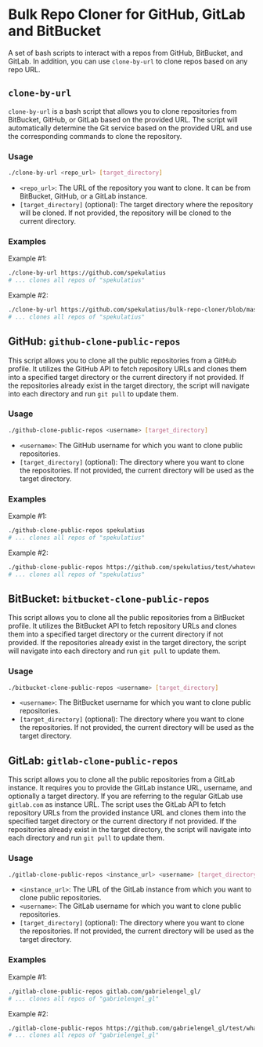 # Bulk Repo Cloner for GitHub, GitLab and BitBucket

A set of bash scripts to interact with a repos from GitHub, BitBucket, and GitLab. In addition, you can use `clone-by-url` to clone repos based on any repo URL.

## `clone-by-url`

`clone-by-url` is a bash script that allows you to clone repositories from BitBucket, GitHub, or GitLab based on the provided URL. The script will automatically determine the Git service based on the provided URL and use the corresponding commands to clone the repository.

### Usage

```bash
./clone-by-url <repo_url> [target_directory]
```

- `<repo_url>`: The URL of the repository you want to clone. It can be from BitBucket, GitHub, or a GitLab instance.
- `[target_directory]` (optional): The target directory where the repository will be cloned. If not provided, the repository will be cloned to the current directory.

### Examples

Example #1:

```bash
./clone-by-url https://github.com/spekulatius
# ... clones all repos of "spekulatius"
```

Example #2:

```bash
./clone-by-url https://github.com/spekulatius/bulk-repo-cloner/blob/master/README.md
# ... clones all repos of "spekulatius"
```


## GitHub: `github-clone-public-repos`

This script allows you to clone all the public repositories from a GitHub profile. It utilizes the GitHub API to fetch repository URLs and clones them into a specified target directory or the current directory if not provided. If the repositories already exist in the target directory, the script will navigate into each directory and run `git pull` to update them.

### Usage

```bash
./github-clone-public-repos <username> [target_directory]
```

- `<username>`: The GitHub username for which you want to clone public repositories.
- `[target_directory]` (optional): The directory where you want to clone the repositories. If not provided, the current directory will be used as the target directory.

### Examples

Example #1:

```bash
./github-clone-public-repos spekulatius
# ... clones all repos of "spekulatius"
```

Example #2:

```bash
./github-clone-public-repos https://github.com/spekulatius/test/whatever/it/does/not/matter
# ... clones all repos of "spekulatius"
```


## BitBucket: `bitbucket-clone-public-repos`

This script allows you to clone all the public repositories from a BitBucket profile. It utilizes the BitBucket API to fetch repository URLs and clones them into a specified target directory or the current directory if not provided. If the repositories already exist in the target directory, the script will navigate into each directory and run `git pull` to update them.

### Usage

```bash
./bitbucket-clone-public-repos <username> [target_directory]
```

- `<username>`: The BitBucket username for which you want to clone public repositories.
- `[target_directory]` (optional): The directory where you want to clone the repositories. If not provided, the current directory will be used as the target directory.


## GitLab: `gitlab-clone-public-repos`

This script allows you to clone all the public repositories from a GitLab instance. It requires you to provide the GitLab instance URL, username, and optionally a target directory. If you are referring to the regular GitLab use `gitlab.com` as instance URL. The script uses the GitLab API to fetch repository URLs from the provided instance URL and clones them into the specified target directory or the current directory if not provided. If the repositories already exist in the target directory, the script will navigate into each directory and run `git pull` to update them.

### Usage

```bash
./gitlab-clone-public-repos <instance_url> <username> [target_directory]
```

- `<instance_url>`: The URL of the GitLab instance from which you want to clone public repositories.
- `<username>`: The GitLab username for which you want to clone public repositories.
- `[target_directory]` (optional): The directory where you want to clone the repositories. If not provided, the current directory will be used as the target directory.

### Examples

Example #1:

```bash
./gitlab-clone-public-repos gitlab.com/gabrielengel_gl/
# ... clones all repos of "gabrielengel_gl"
```

Example #2:

```bash
./gitlab-clone-public-repos https://github.com/gabrielengel_gl/test/whatever/it/does/not/matter
# ... clones all repos of "gabrielengel_gl"
```